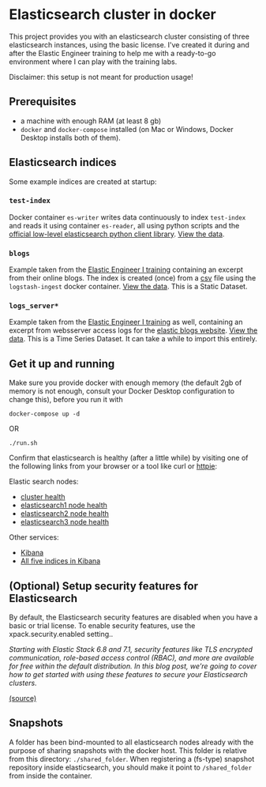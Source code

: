 # Elasticsearch cluster in docker

This project provides you with an elasticsearch cluster consisting of three elasticsearch instances, using the basic license. I've created it during and after the Elastic Engineer training to help me with a ready-to-go environment where I can play with the training labs.

Disclaimer: this setup is not meant for production usage!

## Prerequisites

- a machine with enough RAM (at least 8 gb)
- `docker` and `docker-compose` installed (on Mac or Windows, Docker Desktop installs both of them).

## Elasticsearch indices

Some example indices are created at startup:

### `test-index`

Docker container `es-writer` writes data continuously to index `test-index` and reads it using container `es-reader`, all using python scripts and the [official low-level elasticsearch python client library](https://pypi.org/project/elasticsearch/). [View the data](http://localhost:9200/test-index/_search?pretty=true&size=10).

### `blogs`

Example taken from the [Elastic Engineer I training](https://training.elastic.co/instructor-led-training/ElasticsearchEngineerI) containing an excerpt from their online blogs. The index is created (once) from a [csv](logstash-ingest/data/blogs.csv) file using the `logstash-ingest` docker container.
[View the data](http://localhost:9200/blogs/_search?pretty=true&size=1). This is a Static Dataset.

### `logs_server*`

Example taken from the [Elastic Engineer I training](https://training.elastic.co/instructor-led-training/ElasticsearchEngineerI) as well, containing an excerpt from websserver access logs for the [elastic blogs website](https://www.elastic.co/blog/). [View the data](http://localhost:9200/logs_server*/_search?pretty=true&size=1). This is a Time Series Dataset. It can take a while to import this entirely.

## Get it up and running

Make sure you provide docker with enough memory (the default 2gb of memory is not enough, consult your Docker Desktop configuration to change this), before you run it with

    docker-compose up -d

OR

    ./run.sh

Confirm that elasticsearch is healthy (after a little while) by visiting one of the following links from your browser or a tool like curl or [httpie](https://httpie.org/):

Elastic search nodes:

- [cluster health](http://localhost:9200/_cluster/health?pretty=true)
- [elasticsearch1 node health](http://localhost:9200/_cat/health)
- [elasticsearch2 node health](http://localhost:9201/_cat/health)
- [elasticsearch3 node health](http://localhost:9202/_cat/health)

Other services:

- [Kibana](http://localhost:5601)
- [All five indices in Kibana](http://localhost:5601/app/kibana#/management/elasticsearch/index_management/indices?_g=())

## (Optional) Setup security features for Elasticsearch

By default, the Elasticsearch security features are disabled when you have a basic or trial license. To enable security features, use the xpack.security.enabled setting..

_Starting with Elastic Stack 6.8 and 7.1, security features like TLS encrypted communication, role-based access control (RBAC), and more are available for free within the default distribution. In this blog post, we’re going to cover how to get started with using these features to secure your Elasticsearch clusters._

[(source)](https://www.elastic.co/blog/getting-started-with-elasticsearch-security)

## Snapshots

A folder has been bind-mounted to all elasticsearch nodes already with the purpose of sharing snapshots with the docker host. This folder is relative from this directory: `./shared_folder`.
When registering a (fs-type) snapshot repository inside elasticsearch, you should make it point to `/shared_folder` from inside the container.
